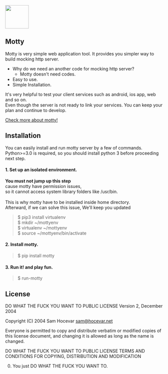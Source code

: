 <a href="https://scalalang2.github.io/motty/">
  <img src="https://scalalang2.github.io/motty/images/logo.png" width="75" height="75">
</a>

## Motty
Motty is very simple web application tool. It provides you simpler way to build mocking http server. 

- Why do we need an another code for mocking http server?
    - Motty doesn't need codes.
- Easy to use.
- Simple Installation.

It's very helpful to test your client services such as android, ios app, web and so on.<br>
Even though the server is not ready to link your services. You can keep your plan and continue to develop.

[Check more about motty!](https://scalalang2.github.io/motty/)

## Installation
You can easily install and run motty server by a few of commands. <br>
Python>=3.0 is required, so you should install python 3 before proceeding next step.


#### 1. Set up an isolated environment.
**You must not jump up this step** <br>
cause motty have permission issues, <br>
so it cannot access system library folders like /usr/bin. <br><br>
This is why motty have to be installed inside home directory. <br>
Afterward, if we can solve this issue, We'll keep you updated <br>

> $ pip3 install virtualenv <br>
> $ mkdir ~/mottyenv <br>
> $ virtualenv ~/mottyenv <br> 
> $ source ~/mottyenv/bin/activate <br>

#### 2. Install motty.
> $ pip install motty


#### 3. Run it! and play fun.
> $ run-motty


## License

DO WHAT THE FUCK YOU WANT TO PUBLIC LICENSE
Version 2, December 2004

Copyright (C) 2004 Sam Hocevar <sam@hocevar.net>

Everyone is permitted to copy and distribute verbatim or modified
copies of this license document, and changing it is allowed as long
as the name is changed.

DO WHAT THE FUCK YOU WANT TO PUBLIC LICENSE
TERMS AND CONDITIONS FOR COPYING, DISTRIBUTION AND MODIFICATION

0. You just DO WHAT THE FUCK YOU WANT TO.
